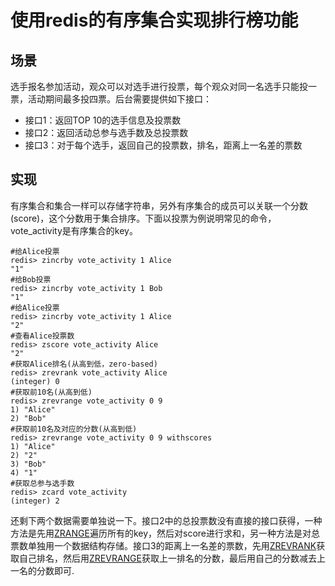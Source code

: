 # 使用redis的有序集合实现排行榜功能

## 场景

选手报名参加活动，观众可以对选手进行投票，每个观众对同一名选手只能投一票，活动期间最多投四票。后台需要提供如下接口：

- 接口1：返回TOP 10的选手信息及投票数
- 接口2：返回活动总参与选手数及总投票数
- 接口3：对于每个选手，返回自己的投票数，排名，距离上一名差的票数



## 实现



有序集合和集合一样可以存储字符串，另外有序集合的成员可以关联一个分数(score)，这个分数用于集合排序。下面以投票为例说明常见的命令，vote_activity是有序集合的key。



```shell
#给Alice投票
redis> zincrby vote_activity 1 Alice
"1" 
#给Bob投票
redis> zincrby vote_activity 1 Bob
"1"
#给Alice投票
redis> zincrby vote_activity 1 Alice
"2"
#查看Alice投票数
redis> zscore vote_activity Alice
"2"
#获取Alice排名(从高到低，zero-based)
redis> zrevrank vote_activity Alice
(integer) 0
#获取前10名(从高到低)
redis> zrevrange vote_activity 0 9
1) "Alice"
2) "Bob"
#获取前10名及对应的分数(从高到低)
redis> zrevrange vote_activity 0 9 withscores
1) "Alice"
2) "2"
3) "Bob"
4) "1"
#获取总参与选手数
redis> zcard vote_activity
(integer) 2
```



还剩下两个数据需要单独说一下。接口2中的总投票数没有直接的接口获得，一种方法是先用[ZRANGE](https://link.jianshu.com/?t=https://redis.io/commands/zrange)遍历所有的key，然后对score进行求和，另一种方法是对总票数单独用一个数据结构存储。接口3的距离上一名差的票数，先用[ZREVRANK](https://link.jianshu.com/?t=https://redis.io/commands/zrevrank)获取自己排名，然后用[ZREVRANGE](https://link.jianshu.com/?t=https://redis.io/commands/zrevrange)获取上一排名的分数，最后用自己的分数减去上一名的分数即可.



